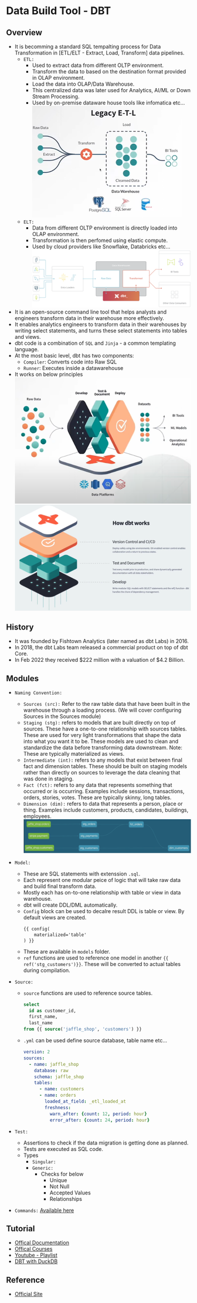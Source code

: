 # Data Build Tool - DBT 

## Overview
- It is becomming a standard SQL tempalting process for Data Transformation in [ETL/ELT - Extract, Load, Transform] data pipelines.
  - `ETL:`
    - Used to extract data from different OLTP environment.
    - Transform the data to based on the destination format provided in OLAP environment.
    - Load the data into OLAP/Data Warehouse.
    - This centralized data was later used for Analytics, AI/ML or Down Stream Processing. 
    - Used by on-premise dataware house tools like infomatica etc...
    ![](00-images/ETL.png)
  - `ELT:`
    - Data from different OLTP environment is directly loaded into OLAP environment.
    - Transformation is then perfomed using elastic compute.
    - Used by cloud providers like Snowflake, Databricks etc...
    ![](00-images/ELT.png)
- It is an open-source command line tool that helps analysts and engineers transform data in their warehouse more effectively.
- It enables analytics engineers to transform data in their warehouses by writing select statements, and turns these select statements into tables and views.
- dbt code is a combination of `SQL` and `Jinja` - a common templating language.
- At the most basic level, dbt has two components: 
  - `Compiler`: Converts code into Raw SQL
  - `Runner`: Executes inside a datawarehouse
- It works on below principles
  ![](00-images/dt_overview.png)
  ![](00-images/dbt-how-it-works.png)

## History
- It was founded by Fishtown Analytics (later named as dbt Labs) in 2016.
- In 2018, the dbt Labs team released a commercial product on top of dbt Core.
- In Feb 2022 they received $222 million with a valuation of $4.2 Billion.

## Modules
- `Naming Convention:`
  - `Sources (src):` Refer to the raw table data that have been built in the warehouse through a loading process. (We will cover configuring Sources in the Sources module)
  - `Staging (stg):` refers to models that are built directly on top of sources. These have a one-to-one relationship with sources tables. These are used for very light transformations that shape the data into what you want it to be. These models are used to clean and standardize the data before transforming data downstream. Note: These are typically materialized as views.
  - `Intermediate (int):` refers to any models that exist between final fact and dimension tables. These should be built on staging models rather than directly on sources to leverage the data cleaning that was done in staging.
  - `Fact (fct):` refers to any data that represents something that occurred or is occurring. Examples include sessions, transactions, orders, stories, votes. These are typically skinny, long tables.
  - `Dimension (dim):` refers to data that represents a person, place or thing. Examples include customers, products, candidates, buildings, employees.
  ![](00-images/dbt_naming.png)

- `Model:`
  - These are SQL statements with extenssion `.sql`.
  - Each represent one modular peice of logic that will take raw data and build final transform data.
  - Mostly each has on-to-one relationship with table or view in data warehouse. 
  - dbt will create DDL/DML automatically.
  - `Config` block can be used to decalre result DDL is table or view. By default views are created.
    ```
    {{ config(
        materialized='table'
    ) }}
    ```
  - These are available in `models` folder.
  - `ref` functions are used to reference one model in another `{{ ref('stg_customers')}}`. These will be converted to actual tables during compilation.
- `Source:`
  - `source` functions are used to reference source tables.
    ```sql
    select 
      id as customer_id,
      first_name,
      last_name
    from {{ source('jaffle_shop', 'customers') }}
    ```
  - `.yml` can be used define source database, table name etc...
    ```yaml
    version: 2
    sources:
      - name: jaffle_shop
        database: raw
        schema: jaffle_shop
        tables:
          - name: customers
          - name: orders
            loaded_at_field: _etl_loaded_at
            freshness:
              warn_after: {count: 12, period: hour}
              error_after: {count: 24, period: hour}
    ```
- `Test:`
  - Assertions to check if the data migration is getting done as planned. 
  - Tests are executed as SQL code.
  - Types
    - `Singular:` 
    - `Generic:` 
      - Checks for below
        - Unique
        - Not Null
        - Accepted Values
        - Relationships
- `Commands:` [Available here](https://docs.getdbt.com/reference/commands/build)
  

## Tutorial
- [Offical Documentation](https://docs.getdbt.com/)
- [Offical Courses](https://courses.getdbt.com/collections/courses)
- [Youtube - Playlist](https://www.youtube.com/playlist?list=PLohMhitTY9xuEVMpLG3xXhsKG9j2XCTeF)
- [DBT with DuckDB](https://blog.det.life/transforming-data-engineering-a-deep-dive-into-dbt-with-duckdb-ddd3a0c1e0c2)

## Reference
- [Official Site](https://www.getdbt.com/)